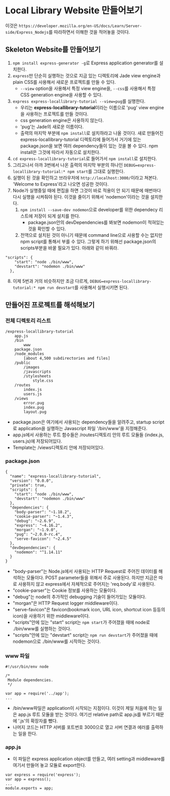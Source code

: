 Local Library Website 만들어보기
================================
이것은 `https://developer.mozilla.org/en-US/docs/Learn/Server-side/Express_Nodejs`를 따라하면서 이해한 것을 적어놓을 것이다.

Skeleton Website를 만들어보기
-----------------------------
1. `npm install express-generator -g`로 Express application generator를 설치한다.
2. `express`만 단순히 실행하는 것으로 지금 있는 디렉토리에 Jade view engine과 plain CSS를 사용해서 새로운 프로젝트를 만들 수 있다.
	* `--view` option을 사용해서 특정 view engine을, `--css`를 사용해서 특정 CSS generation engine을 사용할 수 있다.
3. `express express-locallibrary-tutorial --view=pug`를 실행한다.
	* 우리는 **express-locallibrary-tutorial**이라는 이름으로 'pug' view engine을 사용하는 프로젝트를 만들 것이다.
	* css generation engine은 사용하지 않는다.
	* 'pug'는 Jade의 새로운 이름이다.
	* 출력의 마지막 부분에 `npm install`로 설치하라고 나올 것이다. 새로 만들어진 express-locallibrary-tutorial 디렉토리에 들어가서 거기에 있는 package.json을 보면 여러 dependency들이 있는 것을 볼 수 있다. npm install은 그것에 따라서 자동으로 설치한다.
4. `cd express-locallibrary-tutorial`로 들어가서 `npm install`로 설치한다.
5. 그리고나서 아까 3번에서 나온 출력의 마지막 부분의 하나인 `DEBUG=express-locallibrary-tutorial:* npm start`를 그대로 실행한다.
6. 실행이 된 것을 확인하고 브라우저에 `http://localhost:3000/`이라고 쳐본다. 'Welcome to Express'라고 나오면 성공한 것이다.
7. Node가 실행중일 때에 편집을 하면 그것이 바로 적용이 안 되기 때문에 매번마다 다시 실행을 시켜줘야 된다. 이것을 줄이기 위해서 'nodemon'이라는 것을 설치한다.
	1. `npm install --save-dev nodemon`으로 developer를 위한 dependecy 리스트에 저장이 되게 설치를 한다.
		* package.json안의 devDependencies를 봐보면 nodemon이 적혀있는 것을 확인할 수 있다.
	2. 전역으로 설치된 것이 아니기 때문에 command line으로 사용할 수는 없지만 npm script를 통해서 부를 수 있다. 그렇게 하기 위해선 package.json의 scripts부분을 바꿀 필요가 있다. 아래와 같이 바꿔라.


~~~
"scripts": {
    "start": "node ./bin/www",
    "devstart": "nodemon ./bin/www"
  },
~~~

8. 이제 5번과 거의 비슷하지만 조금 다르게, `DEBUG=express-locallibrary-tutorial:* npm run devstart`를 사용해서 실행시키면 된다.



만들어진 프로젝트를 해석해보기
------------------------------

### 전체 디렉토리 리스트

~~~
/express-locallibrary-tutorial
    app.js
    /bin
        www
    package.json
    /node_modules
        [about 4,500 subdirectories and files]
    /public
        /images
        /javascripts
        /stylesheets
            style.css
    /routes
        index.js
        users.js
    /views
        error.pug
        index.pug
        layout.pug
~~~
* package.json은 여기에서 사용되는 dependency들을 알려주고, startup script로 application을 실행하는 Javascript 파일 '/bin/www'을 지정해준다.
* app.js에서 사용하는 루트 함수들은 /routes디렉토리 안의 루트 모듈들 (index.js, users.js)에 저장되어있다.
* Template는 /views디렉토리 안에 저장되어있다.


### package.json

~~~
{
  "name": "express-locallibrary-tutorial",
  "version": "0.0.0",
  "private": true,
  "scripts": {
    "start": "node ./bin/www",
    "devstart": "nodemon ./bin/www"
  },
  "dependencies": {
    "body-parser": "~1.18.2",
    "cookie-parser": "~1.4.3",
    "debug": "~2.6.9",
    "express": "~4.16.2",
    "morgan": "~1.9.0",
    "pug": "~2.0.0-rc.4",
    "serve-favicon": "~2.4.5"
  },
  "devDependencies": {
    "nodemon": "^1.14.11"
  }
}
~~~
* "body-parser"는 Node.js에서 사용되는 HTTP Request로 주어진 데이터를 해석하는 모듈이다. POST parameter들을 위해서 주로 사용된다. 하지만 지금은 따로 사용하지 않고 express에서 자체적으로 주어지는 'req.body'로 사용된다.
* "cookie-parser"는 Cookie 정보를 사용하는 모듈이다.
* "debug"는 node의 추가적인 debugging 기술이 들어가있는 모듈이다.
* "morgan"은 HTTP Request logger middleware이다.
* "serve-favicon"은 favicon(bookmark icon, URL icon, shortcut icon 등등의 icon)을 사용하기 위한 middleware이다.
* "scripts"안에 있는 "start" script는 `npm start`가 주어졌을 때에 node로 ./bin/www를 실행하는 것이다.
* "scripts"안에 있는 "devstart" script는 `npm run devstart`가 주어졌을 때에 nodemon으로 ./bin/www를 시작하는 것이다.


### www 파일

~~~
#!/usr/bin/env node

/*
 Module dependencies.
 */

var app = require('../app');
...
~~~

* /bin/www파일은 application이 시작되는 지점이다. 이것이 제일 처음에 하는 일은 app.js 루트 모듈을 받는 것이다. 여기선 relative path로 app.js를 부르기 때문에 '.js'의 확장자를 뺐다.
* 나머지 코드는 HTTP 서버를 포트번호 3000으로 열고 서버 연결과 에러를 출력하는 일을 한다.


### app.js

* 이 파일은 express application object를 만들고, 여러 setting과 middleware를 여기서 만들어 놓고 모듈로 export한다.

~~~
var express = require('express');
var app = express();
...
module.exports = app;
~~~







